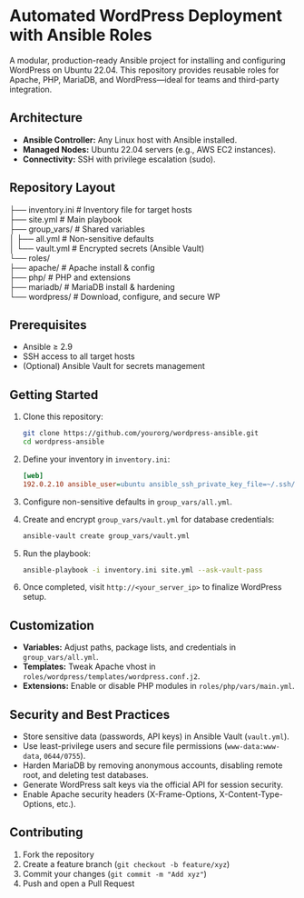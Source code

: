 # Automated WordPress Deployment with Ansible Roles

A modular, production-ready Ansible project for installing and configuring WordPress on Ubuntu 22.04. This repository provides reusable roles for Apache, PHP, MariaDB, and WordPress—ideal for teams and third-party integration.

## Architecture

- **Ansible Controller:** Any Linux host with Ansible installed.
- **Managed Nodes:** Ubuntu 22.04 servers (e.g., AWS EC2 instances).
- **Connectivity:** SSH with privilege escalation (sudo).

## Repository Layout

├── inventory.ini               # Inventory file for target hosts  
├── site.yml                    # Main playbook  
├── group_vars/                 # Shared variables  
│   ├── all.yml                 # Non-sensitive defaults  
│   └── vault.yml               # Encrypted secrets (Ansible Vault)  
└── roles/  
    ├── apache/                 # Apache install & config  
    ├── php/                    # PHP and extensions  
    ├── mariadb/                # MariaDB install & hardening  
    └── wordpress/              # Download, configure, and secure WP  

## Prerequisites

- Ansible ≥ 2.9  
- SSH access to all target hosts  
- (Optional) Ansible Vault for secrets management  

## Getting Started

1. Clone this repository:  
   ```bash
   git clone https://github.com/yourorg/wordpress-ansible.git
   cd wordpress-ansible
   ```

2. Define your inventory in `inventory.ini`:  
   ```ini
   [web]
   192.0.2.10 ansible_user=ubuntu ansible_ssh_private_key_file=~/.ssh/id_rsa
   ```

3. Configure non-sensitive defaults in `group_vars/all.yml`.

4. Create and encrypt `group_vars/vault.yml` for database credentials:  
   ```bash
   ansible-vault create group_vars/vault.yml
   ```

5. Run the playbook:  
   ```bash
   ansible-playbook -i inventory.ini site.yml --ask-vault-pass
   ```

6. Once completed, visit `http://<your_server_ip>` to finalize WordPress setup.

## Customization

- **Variables:** Adjust paths, package lists, and credentials in `group_vars/all.yml`.  
- **Templates:** Tweak Apache vhost in `roles/wordpress/templates/wordpress.conf.j2`.  
- **Extensions:** Enable or disable PHP modules in `roles/php/vars/main.yml`.  

## Security and Best Practices

- Store sensitive data (passwords, API keys) in Ansible Vault (`vault.yml`).  
- Use least-privilege users and secure file permissions (`www-data:www-data`, `0644/0755`).  
- Harden MariaDB by removing anonymous accounts, disabling remote root, and deleting test databases.  
- Generate WordPress salt keys via the official API for session security.  
- Enable Apache security headers (X-Frame-Options, X-Content-Type-Options, etc.).  

## Contributing

1. Fork the repository  
2. Create a feature branch (`git checkout -b feature/xyz`)  
3. Commit your changes (`git commit -m "Add xyz"`)  
4. Push and open a Pull Request  


